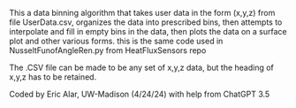 This a data binning algorithm that takes user data in the form (x,y,z) from file UserData.csv, organizes the data into prescribed bins, then 
attempts to interpolate and fill in empty bins in the data, then plots the data on a surface plot and other various forms. this is the same
code used in NusseltFunofAngleRen.py from HeatFluxSensors repo

The .CSV file can be made to be any set of x,y,z data, but the heading of x,y,z has to be retained.

Coded by Eric Alar, UW-Madison (4/24/24) with help from ChatGPT 3.5
